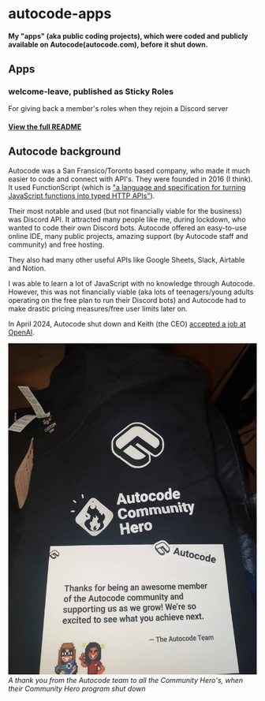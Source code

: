 # autocode-apps
#### My "apps" (aka public coding projects), which were coded and publicly available on Autocode(autocode.com), before it shut down.

## Apps

### welcome-leave, published as Sticky Roles

For giving back a member's roles when they rejoin a Discord server

#### [View the full README](https://github.com/randomguy400/autocode-apps/blob/main/welcome-leave/README.md)

## Autocode background

Autocode was a San Fransico/Toronto based company, who made it much easier to code and connect with API's. They were founded in 2016 (I think). 
It used FunctionScript (which is ["a language and specification for turning JavaScript functions into typed HTTP APIs"](https://github.com/FunctionScript)).

Their most notable and used (but not financially viable for the business) was Discord API. 
It attracted many people like me, during lockdown, who wanted to code their own Discord bots. 
Autocode offered an easy-to-use online IDE, many public projects, amazing support (by Autocode staff and community) and free hosting.

They also had many other useful APIs like Google Sheets, Slack, Airtable and Notion.

I was able to learn a lot of JavaScript with no knowledge through Autocode.
However, this was not financially viable (aka lots of teenagers/young adults operating on the free plan to run their Discord bots) and Autocode had to make drastic pricing measures/free user limits later on.

In April 2024, Autocode shut down and Keith (the CEO) [accepted a job at OpenAI](https://x.com/keithwhor/status/1775551821286965290).

![Autocode t-shirt, card and stickers](autocode-goodies.jpeg)
*A thank you from the Autocode team to all the Community Hero's, when their Community Hero program shut down*
